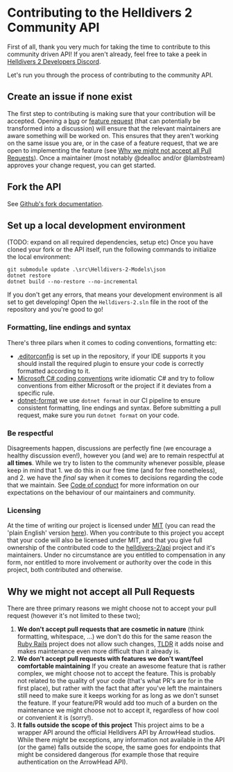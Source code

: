 # Contributing to the Helldivers 2 Community API

First of all, thank you very much for taking the time to contribute to this community driven API!
If you aren't already, feel free to take a peek in [Helldivers 2 Developers Discord](https://discord.gg/E8UUfWYmf9).

Let's run you through the process of contributing to the community API.

## Create an issue if none exist

The first step to contributing is making sure that your contribution will be accepted.
Opening a [bug](https://github.com/helldivers-2/api/issues/new/choose)
or [feature request](https://github.com/helldivers-2/api/issues/new/choose)
(that can potentially be transformed into a discussion) will ensure that the relevant maintainers are aware something
will be worked on. This ensures that they aren't working on the same issue you are, or in the case of a feature request,
that we are open to implementing the feature
(see [Why we might not accept all Pull Requests](#why-we-might-not-accept-all-pull-requests)).
Once a maintainer (most notably @dealloc and/or @lambstream) approves your change request, you can get started.

## Fork the API
See [Github's fork documentation](https://docs.github.com/en/pull-requests/collaborating-with-pull-requests/working-with-forks/fork-a-repo).

## Set up a local development environment
(TODO: expand on all required dependencies, setup etc)
Once you have cloned your fork or the API itself, run the following commands to initialize the local environment:
```shell
git submodule update .\src\Helldivers-2-Models\json
dotnet restore
dotnet build --no-restore --no-incremental
```
If you don't get any errors, that means your development environment is all set to get developing!
Open the `Helldivers-2.sln` file in the root of the repository and you're good to go!

### Formatting, line endings and syntax
There's three pilars when it comes to coding conventions, formatting etc:
- [.editorconfig](https://editorconfig.org/) is set up in the repository, if your IDE supports it you should install
    the required plugin to ensure your code is correctly formatted according to it.
- [Microsoft C# coding conventions](https://learn.microsoft.com/en-us/dotnet/csharp/fundamentals/coding-style/coding-conventions)
    write idiomatic C# and try to follow conventions from either Microsoft or the project if it deviates from a specific
    rule.
- [dotnet-format](https://github.com/dotnet/format) we use `dotnet format` in our CI pipeline to ensure consistent
    formatting, line endings and syntax. Before submitting a pull request, make sure you run `dotnet format` on your code.

### Be respectful
Disagreements happen, discussions are perfectly fine (we encourage a healthy discussion even!), however you (and we) are
to remain respectful at **all times**. While we try to listen to the community whenever possible, please keep in mind
that 1. we do this in our free time (and for free nonetheless), and 2. we have the *final* say when it comes to decisions
regarding the code that we maintain. See [Code of conduct](https://github.com/helldivers-2/api?tab=coc-ov-file) for more
information on our expectations on the behaviour of our maintainers and community.

### Licensing
At the time of writing our project is licensed under [MIT](https://en.wikipedia.org/wiki/MIT_License) (you can read the
'plain English' version [here](https://www.tldrlegal.com/license/mit-license)).
When you contribute to this project you accept that your code will also be licensed under MIT, and that you give full
ownership of the contributed code to the [helldivers-2/api](https://github.com/helldivers-2/api) project and it's
maintainers. Under no circumstance are you entitled to compensation in any form, nor entitled to more involvement or
authority over the code in this project, both contributed and otherwise.

## Why we might not accept all Pull Requests
There are three primary reasons we might choose not to accept your pull request (however it's not limited to these two);
1. **We don't accept pull requests that are cosmetic in nature** (think formatting, whitespace, ...)
    we don't do this for the same reason the [Ruby Rails](https://github.com/rails/rails) project does not allow such
    changes, [TLDR](https://github.com/rails/rails/pull/13771#issuecomment-32746700) it adds noise and makes maintenance
    even more difficult than it already is.
2. **We don't accept pull requests with features we don't want/feel comfortable maintaining**
    If you create an awesome feature that is rather complex, we might choose not to accept the feature.
    This is probably not related to the quality of your code (that's what PR's are for in the first place), but rather
    with the fact that after you've left the maintainers still need to make sure it keeps working for as long as we
    don't sunset the feature. If your feature/PR would add too much of a burden on the maintenance we might choose not
    to accept it, regardless of how cool or convenient it is (sorry!).
3. **It falls outside the scope of this project**
    This project aims to be a wrapper API around the official Helldivers API by ArrowHead studios. While there *might*
    be exceptions, any information not available in the API (or the game) falls outside the scope, the same goes for
    endpoints that might be considered dangerous (for example those that require authentication on the ArrowHead API).
